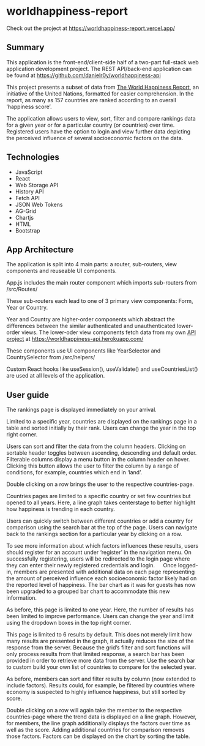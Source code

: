 # worldhappiness-report

Check out the project at https://worldhappiness-report.vercel.app/

## Summary
This application is the front-end/client-side half of a two-part full-stack web application development project. The REST API/back-end application can be found at https://github.com/danielr0y/worldhappiness-api

This project presents a subset of data from [The World Happiness Report](https://worldhappiness.report/), an initiative of the United Nations, formatted for easier comprehension. In the report, as many as 157 countries are ranked according to an overall ‘happiness score’.

The application allows users to view, sort, filter and compare rankings data for a given year or for a particular country (or countries) over time. Registered users have the option to login and view further data depicting the perceived influence of several socioeconomic factors on the data.

## Technologies
* JavaScript
* React
* Web Storage API
* History API
* Fetch API
* JSON Web Tokens
* AG-Grid
* Chartjs
* HTML
* Bootstrap

## App Architecture 
The application is split into 4 main parts: a router, sub-routers, view components and reuseable UI components.

App.js includes the main router component which imports sub-routers from /src/Routes/

These sub-routers each lead to one of 3 primary view components: Form, Year or Country. 

Year and Country are higher-order components which abstract the differences between the similar authenticated and unauthenticated lower-order views. The lower-oder view components fetch data from my own [API project](https://github.com/danielr0y/worldhappiness-api) at https://worldhappiness-api.herokuapp.com/  

These components use UI components like YearSelector and CountrySelector from /src/helpers/

Custom React hooks like useSession(), useValidate() and useCountriesList() are used at all levels of the application.

## User guide  
The rankings page is displayed immediately on your arrival.

Limited to a specific year, countries are displayed on the rankings page in a table and sorted initially by their rank. Users can change the year in the top right corner.
 
Users can sort and filter the data from the column headers. Clicking on sortable header toggles between ascending, descending and default order. Filterable columns display a menu button in the column header on hover. Clicking this button allows the user to filter the column by a range of conditions, for example, countries which end in ‘land’. 

Double clicking on a row brings the user to the respective countries-page.

Countries pages are limited to a specific country or set few countries but opened to all years. Here, a line graph takes centerstage to better highlight how happiness is trending in each country.

Users can quickly switch between different countries or add a country for comparison using the search bar at the top of the page. Users can navigate back to the rankings section for a particular year by clicking on a row.

To see more information about which factors influences these results, users should register for an account under ‘register’ in the navigation menu. 
On successfully registering, users will be redirected to the login page where they can enter their newly registered credentials and login.
 
Once logged-in, members are presented with additional data on each page representing the amount of perceived influence each socioeconomic factor likely had on the reported level of happiness. The bar chart as it was for guests has now been upgraded to a grouped bar chart to accommodate this new information.

As before, this page is limited to one year. Here, the number of results has been limited to improve performance. Users can change the year and limit using the dropdown boxes in the top right corner.

This page is limited to 6 results by default. This does not merely limit how many results are presented in the graph, it actually reduces the size of the response from the server. Because the grid’s filter and sort functions will only process results from that limited response, a search bar has been provided in order to retrieve more data from the server. Use the search bar to custom build your own list of countries to compare for the selected year.
 
As before, members can sort and filter results by column (now extended to include factors). Results could, for example, be filtered by countries where economy is suspected to highly influence happiness, but still sorted by score. 

Double clicking on a row will again take the member to the respective countries-page where the trend data is displayed on a line graph. However, for members, the line graph additionally displays the factors over time as well as the score. Adding additional countries for comparison removes those factors. Factors can be displayed on the chart by sorting the table.
